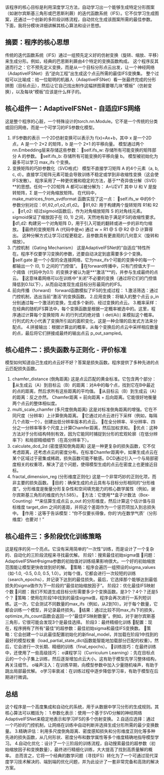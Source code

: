 该程序的核心目标是利用深度学习方法，自动学习出一个能够生成特定分形图案（如谢尔宾斯基三角形或巴恩斯利蕨）的迭代函数系统（IFS）。它不仅学习生成图案，还通过一个创新的多阶段训练流程，自动优化生成该图案所需的最佳参数。
下面，我将分模块详细讲解其核心算法和设计思想。

## 摘要：程序的核心思想
传统的迭代函数系统（IFS）通过一组预先定义好的仿射变换（旋转、缩放、平移）来生成分形。例如，经典的巴恩斯利蕨由4个特定的变换函数构成。
这个程序反其道而行之：它不预先定义变换，而是从一个目标分形点云出发，让一个神经网络（AdaptiveIFSNet）去“逆向工程”出生成这个点云所需的最佳IFS变换集。
整个过程可以比喻成：给一位聪明的机器人（AdaptiveIFSNet）看一张最终完成的分形拼图（目标点云），然后让它自己找出制作这幅拼图需要哪几块“模板”（仿射变换），以及每块“模板”应该是什么样子的。

## 核心组件一：AdaptiveIFSNet - 自适应IFS网络
这是整个程序的心脏，一个特殊设计的torch.nn.Module。它不是一个传统的分类或回归网络，而是一个可学习的IFS参数化模型。
1. IFS参数的表示
一个2D仿射变换可以表示为 f(x)=Ax+b，其中 x 是一个2D点，A 是一个 2×2 的矩阵，b 是一个 2×1 的平移向量。
模型通过两个nn.Embedding层来存储这些参数：
self.ifs_w: 存储所有可能变换的矩阵部分 A 的参数。
self.ifs_b: 存储所有可能变换的平移向量 b。
模型被初始化为最多可以学习 max_ifs 个变换。
2. 变换矩阵的巧妙参数化（SVD格式）
模型不直接学习矩阵 A 的4个元素（a, b, c, d）。直接学习矩阵元素可能会导致训练不稳定或学到非收缩性变换（这会使IFS发散）。
程序采用了一种更优雅和稳定的方法，基于**奇异值分解（SVD）**的思想。任何一个2D矩阵 A 都可以被分解为： A=UΣVT 其中 U 和 V 是旋转矩阵，Σ 是一个对角缩放矩阵。
在代码中，make_matrices_from_svdformat 函数实现了这一点：
self.ifs_w 中的6个参数分别对应：θ1​,θ2​,σ1​,σ2​,d1​,d2​。
θ1​,θ2​: 用于构建两个旋转矩阵 R1​ 和 R2​。
σ1​,σ2​: 经过sigmoid函数后，作为对角缩放矩阵 S 的对角线元素。sigmoid保证了缩放因子在 (0, 1) 之间，天然地有助于满足IFS的收缩性要求。
d1​,d2​: 构建另一个对角矩阵 D，用于引入可能的翻转或进一步的非均匀缩放。
最终的变换矩阵 A (代码中是w) 通过 w = R1 @ S @ R2 @ D 计算得出。
这种分解方式让学习过程更稳定，且参数具有更直观的几何意义（旋转和缩放）。
3. 门控机制（Gating Mechanism）
这是AdaptiveIFSNet的“自适应”特性所在。程序不仅要学习变换的参数，还要自动决定到底需要多少个变换。
self.gate 是一个小型的全连接网络，它为max_ifs个可能的变换中的每一个都输出一个 (0, 1) 之间的“门控值”。
在forward传播中，只有门控值大于一个阈值（代码中为0.1）的变换才被认为是**“激活”**的，并参与生成最终的点云。
这意味着网络可以在训练中“关闭”不必要的变换（通过将它们的门控值降低到0.1以下），从而自动发现生成目标分形最简约的IFS。
4. 前向传播（forward）
forward函数模拟了IFS的生成过程：
1.激活筛选：通过门控机制，选出当前“激活”的变换函数。
2.应用变换：将输入的整个点云 p_in 分别通过每一个激活的变换，生成多个新的、经过变换的点云。
3.概率采样：在经典的随机IFS算法中，每个变换函数是根据一定概率被选中的。这里，程序通过计算每个变换矩阵 Ai​ 的行列式的绝对值 ∣det(Ai​)∣ 来模拟这个概率。行列式的大小代表了变换所引起的面积变化，这是一种合理的启发式方法来分配点。
4.拼接输出：根据计算出的概率，从每个变换后的点云中采样相应数量的点，最后将它们拼接成最终的输出点云 p_out_sampled。

## 核心组件二：损失函数与正则化 - 评价标准
模型如何知道自己生成的点云好不好？答案是损失函数。程序提供了多种先进的点云匹配损失函数。
1. chamfer_distance (倒角距离)
这是点云匹配的黄金标准。它包含两个部分：
从生成云（A）到目标云（B）的距离：对A中的每个点，找到它在B中最近的点的距离，然后求所有这些距离的平均值。
从目标云（B）到生成云（A）的距离：反之亦然。 Chamfer距离 = 前向距离 + 后向距离。它能很好地衡量两个点云的整体相似度。
2. multi_scale_chamfer (多尺度倒角距离)
这是对标准倒角距离的增强。它在不同尺度（分辨率）上计算倒角距离。
它通过对点云进行下采样（例如，每隔几个点取一个），创建出低分辨率版本的点云。
在全分辨率、半分辨率、四分之一分辨率等多个尺度上计算Chamfer距离，然后加权求和。
优点：这种方法对于分形结构特别有效，因为它能同时捕捉到分形的宏观轮廓（在低分辨率下）和局部精细细节（在高分辨率下）。
3. calculate_dcd_2d (密度感知倒角距离)
这是一种更复杂的损失函数，它不仅考虑距离，还考虑点云的密度分布。在标准Chamfer距离中，如果生成点云在某个区域过于密集或稀疏，损失函数可能不敏感。DCD通过引入一个与局部密度相关的权重项，解决了这个问题，使得模型生成的点云在密度上也更接近目标。
4. fractal_dimension_reg (分形维度正则化)
这是一个非常巧妙的正则化项，而非主要的损失函数。
目的：确保生成的点云具有与目标分形相同的“分形维度”。分形维度是衡量分形复杂性和空间填充能力的核心数学属性（例如，谢尔宾斯基三角形的维度约为1.585）。
方法：它使用**盒子计数法（Box-Counting）**来估算生成点云 p_out 的分形维度，然后计算这个估计值与目标维度 target_dim 之间的差距，并将这个差距作为一个惩罚项加入到总损失中。
作用：这等于告诉模型：“你不仅要长得像，你的‘内在数学气质’（分形维度）也要对！”

## 核心组件三：多阶段优化训练策略
这是程序的另一个亮点。它没有采用简单的“一次性”训练，而是设计了一个复杂的、自动化的三阶段流程来寻找最优解。
阶段1：搜索最佳初始sigma值
问题：AdaptiveIFSNet中sigma参数的初始值对训练结果影响很大。一个好的初始缩放范围能让模型更快收敛到好的解。
策略：程序会遍历一组预设的sigma_values（如-1.0, -0.5, 0.0, 0.5, 1.0）。对每个值，它都会进行一次较短的训练（search_epochs），并记录下达到的最佳损失。最后，它选择那个能够达到最低损失的sigma值作为下一阶段的“最佳初始缩放因子”。
阶段2：优化最佳IFS映射个数
问题：我们不知道生成目标分形需要多少个变换函数。是3个？4个？还是5个？
策略：使用在阶段1中找到的最佳sigma值，程序会再次进行一系列短训练。这一次，它会测试不同数量的max_ifs（例如，从2到10）。对于每个数量，它都会训练一个模型，并记录最终损失。
结果：通过比较不同max_ifs下的损失，optimize_ifs_count函数会返回一个“最佳IFS映射数量”。例如，对于谢尔宾斯基三角形，它很可能会发现3个是最佳选择。
阶段3：最终精细化训练
配置：现在，程序拥有了所有“最佳”的超参数：最佳初始sigma和最佳IFS变换数。
策略：它会创建一个以此最佳配置初始化的新final_model，并加载在阶段1中找到的最好的模型权重（load_partial_state_dict函数能智能地加载部分匹配的权重）。然后，它会进行一次长期、精细的训练（final_epochs）。
训练技巧：在最终训练中，还使用了一些高级技巧： 
o课程学习（Curriculum Learning）：先在目标点云的一个小子集上训练，然后逐渐增加点云大小。这有助于模型先学习整体结构，再关注细节。
o噪声注入：在训练早期，向模型参数中加入少量随机噪声，有助于跳出局部最优解。
o学习率衰减：在训练过程中逐步降低学习率，有助于模型在后期进行微调。

## 总结
这个程序是一个高度集成和自动化的系统，用于从数据中学习分形的生成规则。其核心算法可以概括为：
1.参数化表示：使用一个基于SVD分解的神经网络AdaptiveIFSNet来稳定地表示和学习IFS的多个仿射变换。
2.自适应选择：通过一个巧妙的门控机制，让网络在训练中自动判断并选择生成分形所需的最少变换数量。
3.精确评估：利用多尺度倒角距离、密度感知损失和分形维度正则化等多种先进的损失函数，从几何形状、密度分布和数学属性等多个维度精确地指导模型学习。
4.自动化优化：设计了一个三阶段的训练流程，自动搜索最佳的超参数（初始缩放因子和变换数量），最终进行精细化训练，大大提高了找到高质量解的概率。
总而言之，它将一个经典的数学问题（寻找IFS）转化为了一个可通过现代深度学习技术解决的、端到端的优化问题，并为此设计了一套非常完备和高效的解决方案。
